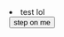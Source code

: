 <head>
    <meta charset="utf-8">
    <meta name="author" content="Eli Takamoto">
    <meta name="discription" content="test lol">
    <link rel="stylesheet" href="style.css">
</head>

<body>
    <li class="highlightenlistitem">
        test lol
    </li>
</body>

<body>
    <button type="button">
        step on me
    </button>
</body>

